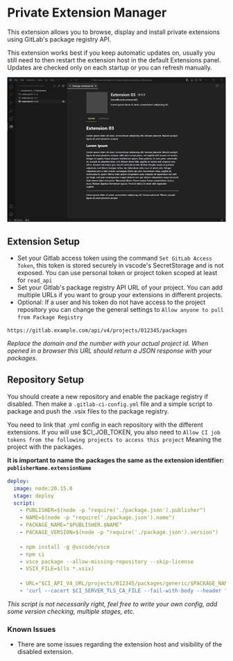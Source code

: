 # Private Extension Manager

This extension allows you to browse, display and install private extensions using GitLab's package registry API.

This extension works best if you keep automatic updates on, usually you still need to then restart the extension host in the default Extensions panel. Updates are checked only on each startup or you can refresh manually.

![](media/screen.png)

## Extension Setup

- Set your Gitlab access token using the command `Set GitLab Access Token`, this token is stored securely in vscode's SecretStorage and is not exposed. You can use personal token or project token scoped at least for `read_api`
- Set your Gitlab's package registry API URL of your project. You can add multiple URLs if you want to group your extensions in different projects.
- Optional: If a user and his token do not have access to the project repository you can change the general settings to `Allow anyone to pull from Package Registry`

```
https://gitlab.example.com/api/v4/projects/012345/packages
```

_Replace the domain and the number with your actual project id. When opened in a browser this URL should return a JSON response with your packages._

## Repository Setup

You should create a new repository and enable the package registry if disabled. Then make a `.gitlab-ci-config.yml` file and a simple script to package and push the .vsix files to the package registry.

You need to link that .yml config in each repository with the different extensions. If you will use $CI_JOB_TOKEN, you also need to `Allow CI job tokens from the following projects to access this project` Meaning the project with the packages.

**It is important to name the packages the same as the extension identifier: `publisherName.extensionName`**

```yml
deploy:
  image: node:20.15.0
  stage: deploy
  script:
    - PUBLISHER=$(node -p "require('./package.json').publisher")
    - NAME=$(node -p "require('./package.json').name")
    - PACKAGE_NAME="$PUBLISHER.$NAME"
    - PACKAGE_VERSION=$(node -p "require('./package.json').version")

    - npm install -g @vscode/vsce
    - npm ci
    - vsce package --allow-missing-repository --skip-license
    - VSIX_FILE=$(ls *.vsix)

    - URL="$CI_API_V4_URL/projects/012345/packages/generic/$PACKAGE_NAME/$PACKAGE_VERSION/$VSIX_FILE"
    - 'curl --cacert $CI_SERVER_TLS_CA_FILE --fail-with-body --header "JOB-TOKEN: $CI_JOB_TOKEN" --upload-file "$VSIX_FILE" "$URL"'
```

_This script is not necessarily right, feel free to write your own config, add some version checking, multiple stages, etc._

### Known Issues

- There are some issues regarding the extension host and visibility of the disabled extension.
